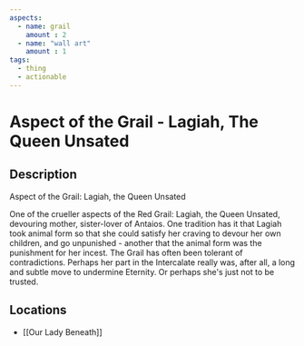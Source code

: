 ```yaml
---
aspects: 
  - name: grail
    amount : 2
  - name: "wall art"
    amount : 1
tags:
  - thing
  - actionable
---
```


# Aspect of the Grail - Lagiah, The Queen Unsated

## Description
Aspect of the Grail: Lagiah, the Queen Unsated

One of the crueller aspects of the Red Grail: Lagiah, the Queen Unsated, devouring mother, sister-lover of Antaios. One tradition has it that Lagiah took animal form so that she could satisfy her craving to devour her own children, and go unpunished - another that the animal form was the punishment for her incest. The Grail has often been tolerant of contradictions. Perhaps her part in the Intercalate really was, after all, a long and subtle move to undermine Eternity. Or perhaps she's just not to be trusted.
## Locations
- [[Our Lady Beneath]]